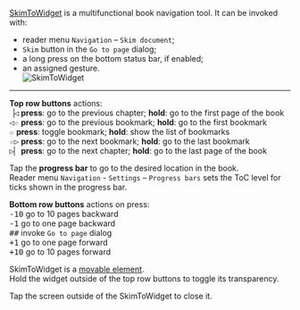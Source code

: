 [SkimToWidget](https://github.com/koreader/koreader/blob/master/frontend/ui/widget/skimtowidget.lua) is a multifunctional book navigation tool. It can be invoked with:
- reader menu `Navigation` – `Skim document`;
- `Skim` button in the `Go to page` dialog;
- a long press on the bottom status bar, if enabled;
- an assigned gesture.  
![SkimToWidget](https://user-images.githubusercontent.com/62179190/111024709-e4404280-83e8-11eb-94d1-9d09659f4f74.png)
---
  
**Top row buttons** actions:  
<kbd>▕◁</kbd> **press**: go to the previous chapter; **hold**: go to the first page of the book  
<kbd>◁☆</kbd> **press**: go to the previous bookmark; **hold**: go to the first bookmark  
<kbd>☆</kbd> **press**: toggle bookmark; **hold**: show the list of bookmarks  
<kbd>☆▷</kbd> **press**: go to the next bookmark; **hold**: go to the last bookmark  
<kbd>▷▏</kbd> **press**: go to the next chapter; **hold**: go to the last page of the book  

Tap the **progress bar** to go to the desired location in the book.  
Reader menu `Navigation` - `Settings` – `Progress bars` sets the ToC level for ticks shown in the progress bar.
 
**Bottom row buttons** actions on press:  
<kbd>-10</kbd> go to 10 pages backward  
<kbd>-1</kbd> go to one page backward  
<kbd>##</kbd> invoke `Go to page` dialog  
<kbd>+1</kbd> go to one page forward  
<kbd>+10</kbd> go to 10 pages forward  
 
SkimToWidget is a [movable element](https://github.com/koreader/koreader/pull/3636).  
Hold the widget outside of the top row buttons to toggle its transparency.

Tap the screen outside of the SkimToWidget to close it.
